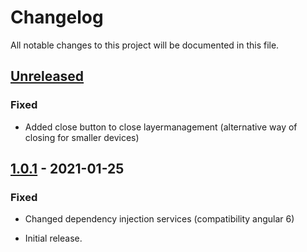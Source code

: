 # Changelog

All notable changes to this project will be documented in this file.

<!--
"### Added" for new features.
"### Changed" for changes in existing functionality.
"### Deprecated" for soon-to-be removed features.
"### Removed" for now removed features.
"### Fixed" for any bug fixes.
"### Security" in case of vulnerabilities.
-->
## [Unreleased]

### Fixed 
- Added close button to close layermanagement (alternative way of closing for smaller devices)

## [1.0.1] - 2021-01-25

### Fixed
- Changed dependency injection services (compatibility angular 6)


- Initial release.

[Unreleased]: https://github.com/digipolisantwerp/smart-table_widget_angular/compare/v1.0.1...HEAD
[1.0.1]: https://github.com/digipolisantwerp/location-viewer_widget_angular/compare/v1.0.0...v1.0.1
[1.0.0]: https://github.com/digipolisantwerp/location-viewer_widget_angular/compare/v1.0.0
